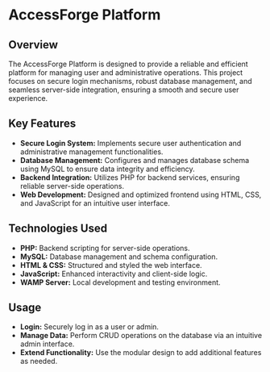 # AccessForge Platform

## Overview
The AccessForge Platform is designed to provide a reliable and efficient platform for managing user and administrative operations. This project focuses on secure login mechanisms, robust database management, and seamless server-side integration, ensuring a smooth and secure user experience.

## Key Features
- **Secure Login System:** Implements secure user authentication and administrative management functionalities.
- **Database Management:** Configures and manages database schema using MySQL to ensure data integrity and efficiency.
- **Backend Integration:** Utilizes PHP for backend services, ensuring reliable server-side operations.
- **Web Development:** Designed and optimized frontend using HTML, CSS, and JavaScript for an intuitive user interface.

## Technologies Used
- **PHP:** Backend scripting for server-side operations.
- **MySQL:** Database management and schema configuration.
- **HTML & CSS:** Structured and styled the web interface.
- **JavaScript:** Enhanced interactivity and client-side logic.
- **WAMP Server:** Local development and testing environment.

<!--
## Installation
1. Clone the repository:
   ```bash
   git clone https://github.com/username/accessforge-platform.git
   ```
2. Navigate to the project directory:
   ```bash
   cd accessforge-platform
   ```
3. Start the WAMP server and configure the project:
   - Place the project files in the `www` directory of WAMP.
   - Import the database schema from the provided `.sql` file.
4. Access the project in your browser:
   ```bash
   http://localhost/accessforge-platform
   ```
-->

## Usage
- **Login:** Securely log in as a user or admin.
- **Manage Data:** Perform CRUD operations on the database via an intuitive admin interface.
- **Extend Functionality:** Use the modular design to add additional features as needed.
  
